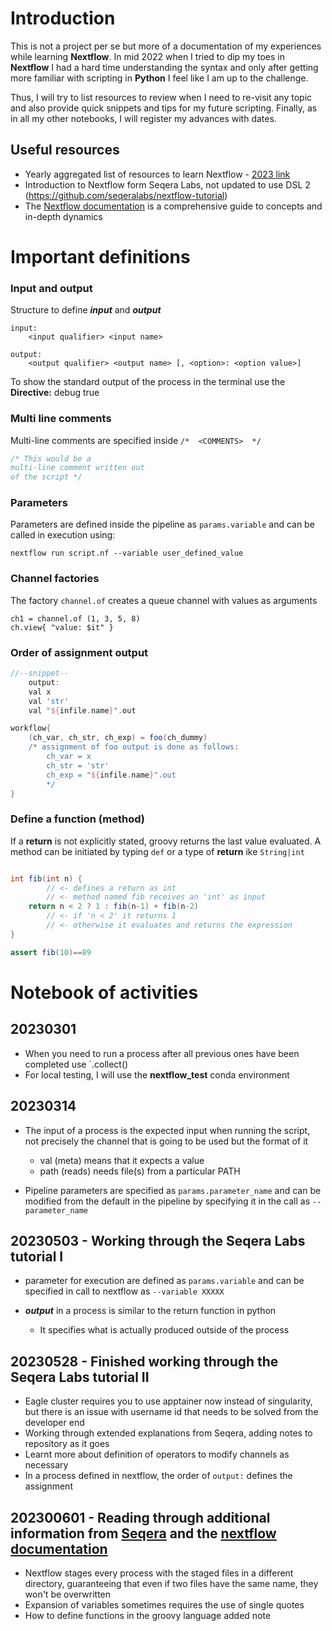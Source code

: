 # Introduction

This is not a project per se but more of a documentation of my experiences while learning **Nextflow**. In mid 2022 when I tried to dip my toes in **Nextflow** I had a hard time understanding the syntax and only after getting more familiar with scripting in **Python** I feel like I am up to the challenge. 

Thus, I will try to list resources to review when I need to re-visit any topic and also provide quick snippets and tips for my future scripting. Finally, as in all my other notebooks, I will register my advances with dates. 

## Useful resources

- Yearly aggregated list of resources to learn Nextflow - [2023 link](https://www.nextflow.io/blog/2023/learn-nextflow-in-2023.html)
- Introduction to Nextflow form Seqera Labs, not updated to use DSL 2 (https://github.com/seqeralabs/nextflow-tutorial)
- The [Nextflow documentation](https://www.nextflow.io/docs/latest/index.html) is a comprehensive guide to concepts and in-depth dynamics

# Important definitions

### Input and output 

Structure to define **_input_** and **_output_**
```
input:
    <input qualifier> <input name>

output:
    <output qualifier> <output name> [, <option>: <option value>]
```

To show the standard output of the process in the terminal use the **Directive:**
    debug true

### Multi line comments

Multi-line comments are specified inside `/*  <COMMENTS>  */`

```groovy
/* This would be a
multi-line comment written out
of the script */
```

### Parameters

Parameters are defined inside the pipeline as `params.variable` and can be called in execution using:

    nextflow run script.nf --variable user_defined_value

### Channel factories

The factory `channel.of` creates a queue channel with values as arguments

    ch1 = channel.of (1, 3, 5, 8)
    ch.view{ "value: $it" }

### Order of assignment output

```groovy
//--snippet--
    output:
    val x 
    val 'str'
    val "${infile.name}".out

workflow{
    (ch_var, ch_str, ch_exp) = foo(ch_dummy)
    /* assignment of foo output is done as follows:
        ch_var = x
        ch_str = 'str'
        ch_exp = "${infile.name}".out
        */
}
```

### Define a function (method)

If a **return**  is not explicitly stated, groovy returns the last value evaluated.
A method can be initiated by typing `def` or a type of **return** ike `String|int`

```groovy

int fib(int n) { 
        // <- defines a return as int
        // <- method named fib receives an 'int' as input
    return n < 2 ? 1 : fib(n-1) + fib(n-2)
        // <- if 'n < 2' it returns 1
        // <- otherwise it evaluates and returns the expression
}

assert fib(10)==89

```

# Notebook of activities

## 20230301

- When you need to run a process after all previous ones have been completed use `.collect()
- For local testing, I will use the **nextflow_test** conda environment

## 20230314

- The input of a process is the expected input when running the script, not precisely the channel that is going to be used but the format of it
    + val (meta) means that it expects a value
    + path (reads) needs file(s) from a particular PATH

- Pipeline parameters are specified as `params.parameter_name` and can be modified from the default in the pipeline by specifying it in the call as `--parameter_name`

## 20230503 - Working through the Seqera Labs tutorial I

- parameter for execution are defined as `params.variable` and can be specified in call to nextflow as `--variable XXXXX` 

- **_output_** in a process is similar to the return function in python
    - It specifies what is actually produced outside of the process 

## 20230528 - Finished working through the Seqera Labs tutorial II

- Eagle cluster requires you to use apptainer now instead of singularity, but there is an issue with username id that needs to be solved from the developer end
- Working through extended explanations from Seqera, adding notes to repository as it goes
- Learnt more about definition of operators to modify channels as necessary
- In a process defined in nextflow, the order of `output:` defines the assignment

## 202300601 - Reading through additional information from [Seqera](https://training.seqera.io/) and the [nextflow documentation](https://www.nextflow.io/docs/latest/index.html)

- Nextflow stages every process with the staged files in a different directory, guaranteeing that even if two files have the same name, they won't be overwritten
- Expansion of variables sometimes requires the use of single quotes 
-  How to define functions in the groovy language added note

